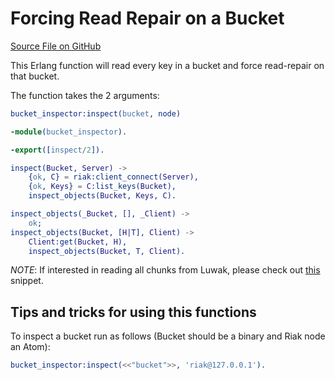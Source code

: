 # Forcing Read Repair on a Bucket 

[Source File on GitHub](https://github.com/basho/riak_function_contrib/blob/master/other/erlang/bucket_importer.erl)

This Erlang function will read every key in a bucket and force read-repair on that bucket.

The function takes the 2 arguments:

```erlang
bucket_inspector:inspect(bucket, node)
```

```erlang
-module(bucket_inspector).

-export([inspect/2]).

inspect(Bucket, Server) ->
    {ok, C} = riak:client_connect(Server),
    {ok, Keys} = C:list_keys(Bucket),
    inspect_objects(Bucket, Keys, C).

inspect_objects(_Bucket, [], _Client) ->
    ok;
inspect_objects(Bucket, [H|T], Client) ->
    Client:get(Bucket, H),
    inspect_objects(Bucket, T, Client).
```

*NOTE*: If interested in reading all chunks from Luwak, please check out [this](https://gist.github.com/1405493#file_luwak_file_iterate.erl) snippet.

## Tips and tricks for using this functions

To inspect a bucket run as follows (Bucket should be a binary and Riak node an Atom):

```erlang
bucket_inspector:inspect(<<"bucket">>, 'riak@127.0.0.1').
```
